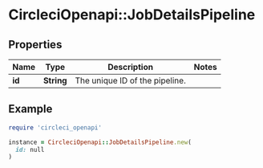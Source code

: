 # CircleciOpenapi::JobDetailsPipeline

## Properties

| Name | Type | Description | Notes |
| ---- | ---- | ----------- | ----- |
| **id** | **String** | The unique ID of the pipeline. |  |

## Example

```ruby
require 'circleci_openapi'

instance = CircleciOpenapi::JobDetailsPipeline.new(
  id: null
)
```

